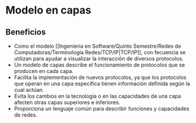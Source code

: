 # Modelo en capas
## Beneficios
- Como el modelo [[Ingenieria en Software/Quinto Semestre/Redes de Computadoras/Terminología Redes/TCP/IP|TCP/IP]], con fecuencia se utilizan para ayudar a visualizar la interacción de diversos protocolos. 
- Un modelo de capas describe el funcionamiento de protocolos que se producen en cada capa. 
- Facilita la implementación de nuevos protocolos, ya que los protocolos que operan en una capa específica tienen información definida según la cual actúan. 
- Evita los cambios en la tecnología o en las capacidades de una capa afecten otras capas superiores e inferiores.
- Proporciona un lenguaje común para describir funciones y capacidades de redes.
